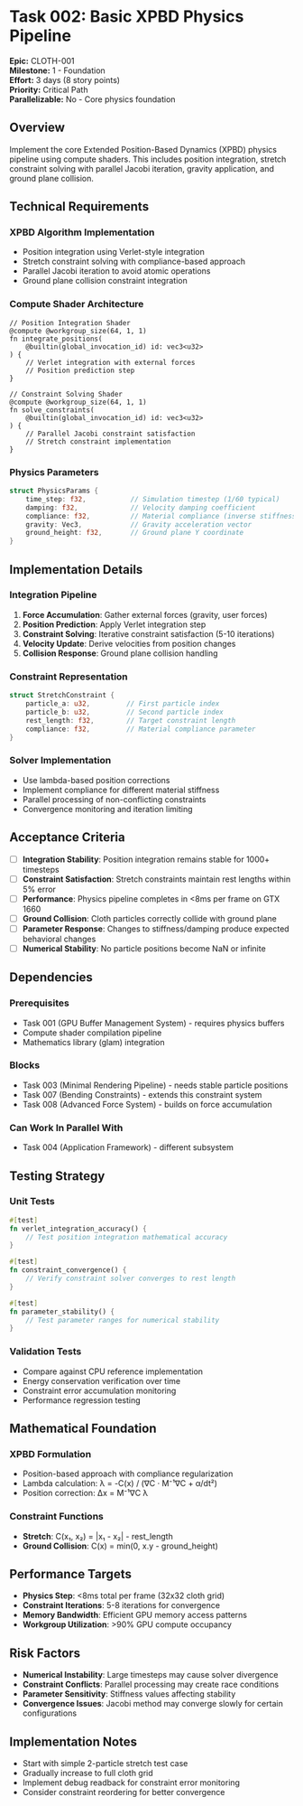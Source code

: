 # Task 002: Basic XPBD Physics Pipeline

**Epic:** CLOTH-001  
**Milestone:** 1 - Foundation  
**Effort:** 3 days (8 story points)  
**Priority:** Critical Path  
**Parallelizable:** No - Core physics foundation  

## Overview

Implement the core Extended Position-Based Dynamics (XPBD) physics pipeline using compute shaders. This includes position integration, stretch constraint solving with parallel Jacobi iteration, gravity application, and ground plane collision.

## Technical Requirements

### XPBD Algorithm Implementation
- Position integration using Verlet-style integration
- Stretch constraint solving with compliance-based approach
- Parallel Jacobi iteration to avoid atomic operations
- Ground plane collision constraint integration

### Compute Shader Architecture
```wgsl
// Position Integration Shader
@compute @workgroup_size(64, 1, 1)
fn integrate_positions(
    @builtin(global_invocation_id) id: vec3<u32>
) {
    // Verlet integration with external forces
    // Position prediction step
}

// Constraint Solving Shader  
@compute @workgroup_size(64, 1, 1)
fn solve_constraints(
    @builtin(global_invocation_id) id: vec3<u32>
) {
    // Parallel Jacobi constraint satisfaction
    // Stretch constraint implementation
}
```

### Physics Parameters
```rust
struct PhysicsParams {
    time_step: f32,           // Simulation timestep (1/60 typical)
    damping: f32,             // Velocity damping coefficient
    compliance: f32,          // Material compliance (inverse stiffness)
    gravity: Vec3,            // Gravity acceleration vector
    ground_height: f32,       // Ground plane Y coordinate
}
```

## Implementation Details

### Integration Pipeline
1. **Force Accumulation**: Gather external forces (gravity, user forces)
2. **Position Prediction**: Apply Verlet integration step
3. **Constraint Solving**: Iterative constraint satisfaction (5-10 iterations)
4. **Velocity Update**: Derive velocities from position changes
5. **Collision Response**: Ground plane collision handling

### Constraint Representation
```rust
struct StretchConstraint {
    particle_a: u32,         // First particle index
    particle_b: u32,         // Second particle index  
    rest_length: f32,        // Target constraint length
    compliance: f32,         // Material compliance parameter
}
```

### Solver Implementation
- Use lambda-based position corrections
- Implement compliance for different material stiffness
- Parallel processing of non-conflicting constraints
- Convergence monitoring and iteration limiting

## Acceptance Criteria

- [ ] **Integration Stability**: Position integration remains stable for 1000+ timesteps
- [ ] **Constraint Satisfaction**: Stretch constraints maintain rest lengths within 5% error
- [ ] **Performance**: Physics pipeline completes in <8ms per frame on GTX 1660
- [ ] **Ground Collision**: Cloth particles correctly collide with ground plane
- [ ] **Parameter Response**: Changes to stiffness/damping produce expected behavioral changes
- [ ] **Numerical Stability**: No particle positions become NaN or infinite

## Dependencies

### Prerequisites
- Task 001 (GPU Buffer Management System) - requires physics buffers
- Compute shader compilation pipeline
- Mathematics library (glam) integration

### Blocks
- Task 003 (Minimal Rendering Pipeline) - needs stable particle positions
- Task 007 (Bending Constraints) - extends this constraint system
- Task 008 (Advanced Force System) - builds on force accumulation

### Can Work In Parallel With
- Task 004 (Application Framework) - different subsystem

## Testing Strategy

### Unit Tests
```rust
#[test]
fn verlet_integration_accuracy() {
    // Test position integration mathematical accuracy
}

#[test]
fn constraint_convergence() {
    // Verify constraint solver converges to rest length
}

#[test] 
fn parameter_stability() {
    // Test parameter ranges for numerical stability
}
```

### Validation Tests
- Compare against CPU reference implementation
- Energy conservation verification over time
- Constraint error accumulation monitoring
- Performance regression testing

## Mathematical Foundation

### XPBD Formulation
- Position-based approach with compliance regularization
- Lambda calculation: λ = -C(x) / (∇C · M⁻¹∇C + α/dt²)
- Position correction: Δx = M⁻¹∇C λ

### Constraint Functions
- **Stretch**: C(x₁, x₂) = |x₁ - x₂| - rest_length
- **Ground Collision**: C(x) = min(0, x.y - ground_height)

## Performance Targets

- **Physics Step**: <8ms total per frame (32x32 cloth grid)
- **Constraint Iterations**: 5-8 iterations for convergence
- **Memory Bandwidth**: Efficient GPU memory access patterns
- **Workgroup Utilization**: >90% GPU compute occupancy

## Risk Factors

- **Numerical Instability**: Large timesteps may cause solver divergence
- **Constraint Conflicts**: Parallel processing may create race conditions
- **Parameter Sensitivity**: Stiffness values affecting stability
- **Convergence Issues**: Jacobi method may converge slowly for certain configurations

## Implementation Notes

- Start with simple 2-particle stretch test case
- Gradually increase to full cloth grid
- Implement debug readback for constraint error monitoring
- Consider constraint reordering for better convergence